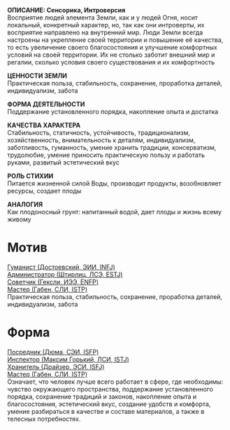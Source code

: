 **ОПИСАНИЕ: Сенсорика, Интроверсия**  
Восприятие людей элемента Земли, как и у людей Огня, носит локальный, конкретный характер, но, так как они интроверты, их восприятие направлено на внутренний мир. Люди Земли всегда настроены на укрепление своей территории и повышение её качества, то есть увеличение своего благосостояния и улучшение комфортных условий на своей территории. Их не столько заботит внешний мир и регалии, сколько условия своего существования и их комфортность  
  
**ЦЕННОСТИ ЗЕМЛИ**  
Практическая польза, стабильность, сохранение, проработка деталей, индивидуализм, забота  
  
**ФОРМА ДЕЯТЕЛЬНОСТИ**  
Поддержание установленного порядка, накопление опыта и достатка  
  
**КАЧЕСТВА ХАРАКТЕРА**  
Стабильность, статичность, устойчивость, традиционализм, хозяйственность, внимательность к деталям, индивидуализм, заботливость, гуманность, умение хранить традиции, консерватизм, трудолюбие, умение приносить практическую пользу и работать руками, развитый эстетический вкус  
  
**РОЛЬ СТИХИИ**  
Питается жизненной силой Воды, производит продукты, возобновляет ресурсы, создает плоды  

**АНАЛОГИЯ**  
Как плодоносный грунт: напитанный водой, дает плоды и жизнь всему живому

# Мотив
[Гуманист (Достоевский, ЭИИ, INFJ)](Психология/Соционика/Типы/Квадра%20Дельта/Гуманист%20(Достоевский,%20ЭИИ,%20INFJ).md)  
[Администратор (Штирлиц, ЛСЭ, ESTJ)](Психология/Соционика/Типы/Квадра%20Дельта/Администратор%20(Штирлиц,%20ЛСЭ,%20ESTJ).md)  
[Советчик (Гексли, ИЭЭ, ENFP)](Психология/Соционика/Типы/Квадра%20Дельта/Советчик%20(Гексли,%20ИЭЭ,%20ENFP).md)  
[Мастер (Габен, СЛИ, ISTP)](Психология/Соционика/Типы/Квадра%20Дельта/Мастер%20(Габен,%20СЛИ,%20ISTP).md)  
Практическая польза, стабильность, сохранение, проработка деталей, индивидуализм, забота

# Форма
[Посредник (Дюма, СЭИ, ISFP)](../Типы/Квадра%20Альфа/Посредник%20(Дюма,%20СЭИ,%20ISFP).md)  
[Инспектор (Максим Горький, ЛСИ, ISTJ)](../Типы/Квадра%20Бета/Инспектор%20(Максим%20Горький,%20ЛСИ,%20ISTJ).md)  
[Хранитель (Драйзер, ЭСИ, ISFJ)](../Типы/Квадра%20Гамма/Хранитель%20(Драйзер,%20ЭСИ,%20ISFJ).md)  
[Мастер (Габен, СЛИ, ISTP)](../Типы/Квадра%20Дельта/Мастер%20(Габен,%20СЛИ,%20ISTP).md)  
Означает, что человек лучше всего работает в сфере, где необходимы: чувство окружающего пространства, поддержание установленного порядка, сохранение традиций и законов, накопление опыта и благосостояния, эстетический вкус, создание удобств и комфорта, умение разбираться в качестве и составе материалов, а также в телесных потребностях.
